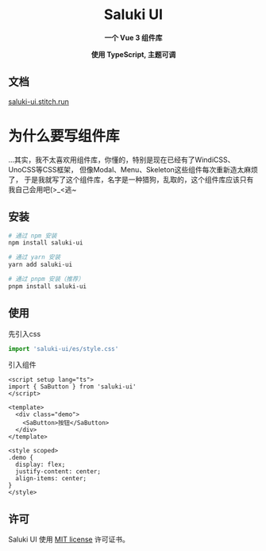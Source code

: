 <div style="text-align: center;">
  <h1>Saluki UI</h1>
  <p><b>一个 Vue 3 组件库</b></p>
  <p><b>使用 TypeScript, 主题可调</b></p>
 </div>

## 文档
[saluki-ui.stitch.run](http://saluki-ui.stitch.run:8957)

# 为什么要写组件库
...其实，我不太喜欢用组件库，你懂的，特别是现在已经有了WindiCSS、UnoCSS等CSS框架，
但像Modal、Menu、Skeleton这些组件每次重新造太麻烦了，
于是我就写了这个组件库，名字是一种猎狗，乱取的，这个组件库应该只有我自己会用吧(>_<逃~

## 安装
```bash
# 通过 npm 安装
npm install saluki-ui

# 通过 yarn 安装
yarn add saluki-ui

# 通过 pnpm 安装（推荐）
pnpm install saluki-ui
```

## 使用
先引入css
```js
import 'saluki-ui/es/style.css'
```

引入组件
```vue
<script setup lang="ts">
import { SaButton } from 'saluki-ui'
</script>

<template>
  <div class="demo">
    <SaButton>按钮</SaButton>
  </div>
</template>

<style scoped>
.demo {
  display: flex;
  justify-content: center;
  align-items: center;
}
</style>
```

## 许可
Saluki UI 使用 [MIT license](https://opensource.org/licenses/MIT) 许可证书。
